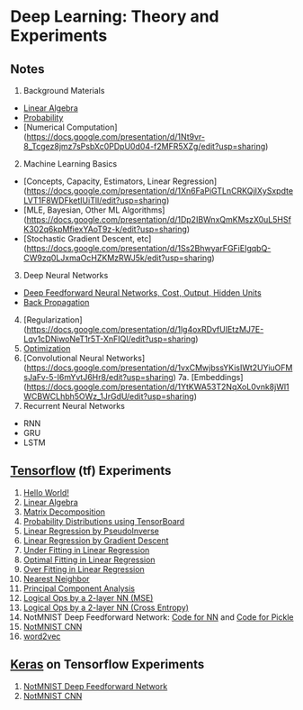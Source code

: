 # Deep Learning: Theory and Experiments

## Notes
1. Background Materials
  - [Linear Algebra](https://docs.google.com/presentation/d/1VBAb1C07dAQxRPIat0lDfTxWO9amnJvuHziNyVLkaFo/edit?usp=sharing)
  - [Probability](https://docs.google.com/presentation/d/1eygyQDzngXLGJjixNidUXJL-c12SFkQhztbdXDAhgR8/edit?usp=sharing)
  - [Numerical Computation] (https://docs.google.com/presentation/d/1Nt9vr-8_Tcgez8jmz7sPsbXc0PDpU0d04-f2MFR5XZg/edit?usp=sharing)
2. Machine Learning Basics
  - [Concepts, Capacity, Estimators, Linear Regression] (https://docs.google.com/presentation/d/1Xn6FaPiGTLnCRKQjIXySxpdteLVT1F8WDFketIUiTlI/edit?usp=sharing) 
  - [MLE, Bayesian, Other ML Algorithms] (https://docs.google.com/presentation/d/1Dp2IBWnxQmKMszX0uL5HSfK302q6kpMfiexYAoT9z-k/edit?usp=sharing)
  - [Stochastic Gradient Descent, etc] (https://docs.google.com/presentation/d/1Ss2BhwyarFGFiEIgqbQ-CW9zq0LJxmaOcHZKMzRWJ5k/edit?usp=sharing)
3. Deep Neural Networks
  - [Deep Feedforward Neural Networks, Cost, Output, Hidden Units](https://docs.google.com/presentation/d/1woHBsNgnwzjJndMcXXznaBKlLvWywuA6T7BFi0K7Yhg/edit?usp=sharing)
  - [Back Propagation](https://docs.google.com/presentation/d/1XD0tA6oxOETfFn1DTGJByhhyH3MF586OCN06WvAP22E/edit?usp=sharing)
4. [Regularization] (https://docs.google.com/presentation/d/1lg4oxRDvfUIEtzMJ7E-Lqv1cDNiwoNeT1r5T-XnFIQI/edit?usp=sharing)
5. [Optimization](https://docs.google.com/presentation/d/1wt53ds5dywq3WUm-jkdKFUjiHayBAV6-CSFAJg76Clg/edit?usp=sharing)
6. [Convolutional Neural Networks] (https://docs.google.com/presentation/d/1vxCMwjbssYKisIWt2UYiuOFMsJaFv-5-I6mYvtJ6Hr8/edit?usp=sharing)
7a. [Embeddings] (https://docs.google.com/presentation/d/1YtKWA53T2NqXoL0vnk8jWl1WCBWCLhbh5OWz_1JrGdU/edit?usp=sharing) 
7. Recurrent Neural Networks
  - RNN
  - GRU
  - LSTM

## [Tensorflow](https://www.tensorflow.org/) (tf) Experiments
1. [Hello World!](https://github.com/roatienza/Deep-Learning-Experiments/blob/master/Experiments/Tensorflow/Intro/hello.py) 
2. [Linear Algebra](https://github.com/roatienza/Deep-Learning-Experiments/blob/master/Experiments/Tensorflow/Math/linear_algebra.py)
3. [Matrix Decomposition](https://github.com/roatienza/Deep-Learning-Experiments/blob/master/Experiments/Tensorflow/Math/decomposition.py)
4. [Probability Distributions using TensorBoard](https://github.com/roatienza/Deep-Learning-Experiments/blob/master/Experiments/Tensorflow/Probability/distributions.py)
5. [Linear Regression by PseudoInverse](https://github.com/roatienza/Deep-Learning-Experiments/blob/master/Experiments/Tensorflow/Regression/linear_inv.py)
6. [Linear Regression by Gradient Descent](https://github.com/roatienza/Deep-Learning-Experiments/blob/master/Experiments/Tensorflow/Regression/linear_regression.py)
6. [Under Fitting in Linear Regression](https://github.com/roatienza/Deep-Learning-Experiments/blob/master/Experiments/Tensorflow/Machine_Learning/underfit_regression.py)
7. [Optimal Fitting in Linear Regression](https://github.com/roatienza/Deep-Learning-Experiments/blob/master/Experiments/Tensorflow/Machine_Learning/optfit_regression.py)
8. [Over Fitting in Linear Regression](https://github.com/roatienza/Deep-Learning-Experiments/blob/master/Experiments/Tensorflow/Machine_Learning/overfit_regression.py)
9. [Nearest Neighbor](https://github.com/roatienza/Deep-Learning-Experiments/blob/master/Experiments/Tensorflow/Machine_Learning/regression_nn.py)
10. [Principal Component Analysis](https://github.com/roatienza/Deep-Learning-Experiments/blob/master/Experiments/Tensorflow/Machine_Learning/pca.py)
11. [Logical Ops by a 2-layer NN (MSE)](https://github.com/roatienza/Deep-Learning-Experiments/blob/master/Experiments/Tensorflow/Neural_Networks/logic_gate_mse.py)
12. [Logical Ops by a 2-layer NN (Cross Entropy)](https://github.com/roatienza/Deep-Learning-Experiments/blob/master/Experiments/Tensorflow/Neural_Networks/logic_gate_logits.py)
13. NotMNIST Deep Feedforward Network: [Code for NN](https://github.com/roatienza/Deep-Learning-Experiments/blob/master/Experiments/Tensorflow/Deep_Networks/mnist_a2j_mlp.py) and [Code for Pickle](https://github.com/roatienza/Deep-Learning-Experiments/blob/master/Experiments/Tensorflow/Deep_Networks/mnist_a2j_2pickle.py)
14. [NotMNIST CNN](https://github.com/roatienza/Deep-Learning-Experiments/blob/master/Experiments/Tensorflow/Deep_Networks/mnist_a2j_cnn.py)
15. [word2vec](https://github.com/roatienza/Deep-Learning-Experiments/blob/master/Experiments/Tensorflow/Word2Vec/word2vec.py)

## [Keras](https://keras.io) on Tensorflow Experiments
1. [NotMNIST Deep Feedforward Network](https://github.com/roatienza/Deep-Learning-Experiments/blob/master/Experiments/Tensorflow/Deep_Networks/mnist_a2j_mlp_keras.py)
2. [NotMNIST CNN](https://github.com/roatienza/Deep-Learning-Experiments/blob/master/Experiments/Tensorflow/Deep_Networks/mnist_a2j_cnn_keras.py)
